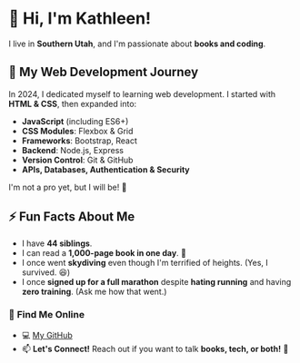 # 👋 Hi, I'm Kathleen!  

I live in **Southern Utah**, and I'm passionate about **books and coding**.  

## 🌱 My Web Development Journey  
In 2024, I dedicated myself to learning web development. I started with **HTML & CSS**, then expanded into:  
- **JavaScript** (including ES6+)  
- **CSS Modules**: Flexbox & Grid  
- **Frameworks**: Bootstrap, React  
- **Backend**: Node.js, Express  
- **Version Control**: Git & GitHub  
- **APIs, Databases, Authentication & Security**  

I'm not a pro yet, but I will be! 💪  

## ⚡ Fun Facts About Me  
- I have **44 siblings**.  
- I can read a **1,000-page book in one day**. 📖  
- I once went **skydiving** even though I'm terrified of heights. (Yes, I survived. 😆)
- I once **signed up for a full marathon** despite **hating running** and having **zero training**. (Ask me how that went.) 

### 🔗 **Find Me Online**  
- 💻 [My GitHub](https://github.com/katway17)  
- 📫 **Let's Connect!** Reach out if you want to talk **books, tech, or both!** 🚀  
